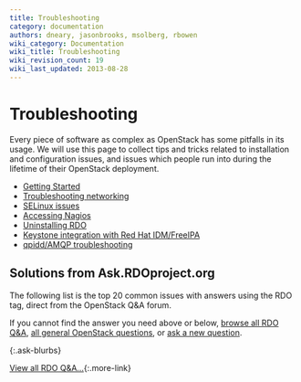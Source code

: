 ```yaml
---
title: Troubleshooting
category: documentation
authors: dneary, jasonbrooks, msolberg, rbowen
wiki_category: Documentation
wiki_title: Troubleshooting
wiki_revision_count: 19
wiki_last_updated: 2013-08-28
---
```


# Troubleshooting

Every piece of software as complex as OpenStack has some pitfalls in its usage. We will use this page to collect tips and tricks related to installation and configuration issues, and issues which people run into during the lifetime of their OpenStack deployment.

* [Getting Started](/documentation/getting-started/)
* [Troubleshooting networking](/troubleshooting/networking/)
* [SELinux issues](/documentation/selinux-issues/)
* [Accessing Nagios](/documentation/accessing-nagios/)
* [Uninstalling RDO](/install/uninstalling-rdo/)
* [Keystone integration with Red Hat IDM/FreeIPA](/documentation/keystone-integration-with-idm/)
* [qpidd/AMQP troubleshooting](/troubleshooting/qpid-errors/)

## Solutions from Ask.RDOproject.org

The following list is the top 20 common issues with answers using the
RDO tag, direct from the OpenStack Q&A forum.

If you cannot find the answer you need above or below,
[browse all RDO Q&A](http://ask.rdoproject.org/),
[all general OpenStack questions](https://ask.openstack.org/), or 
[ask a new question](https://ask.openstack.org/en/questions/ask/?tags=RDO).


{:.ask-blurbs}

  <!--

  FIXME: Port to Jekyll
    os_data = Oj.load open('https://ask.openstack.org/en/api/v1/questions/?tags=rdo')

  - os_data['questions'].sort_by{|r| r['view_count']}.reverse.reject {|r| r['answer_count'] < 1}.take(20).each do |question|

    -#- next if question['answer_count'] < 1
    -#- next if question['score'] < 1
    -#- next unless question['accepted_answer_id']

    %li.ask-blurb
      .ask-blurb-content
        = link_to question['title'], question['url']
      -#.ask-blurb-info
        %span.author= question['author']['username']
        -#.date= Time.at question['last_activity_at'].to_i
        %time.timeago{datetime: Time.at(question['last_activity_at'].to_i).iso8601}
          = Time.at(question['last_activity_at'].to_i).to_date
        -#.summary= question['summary']
        .answers
          answers:
          = question['answer_count']
        .answer
          accepted answer:
          = question['accepted_answer_id']
        .viewcount
          views:
          = question['view_count']
        .score
          score:
          = question['score']
-->

[View all RDO Q&A...](http://ask.rdoproject.org/){:.more-link}
